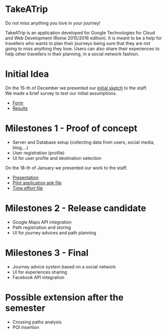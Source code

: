 # TakeATrip
Do not miss anything you love in your journey!

TakeATrip is an application developed for Google Technologies for Cloud and Web Development (Rome 2015/2016 edition). 
It is meant to be a help for travellers who wants to plan their journeys being sure that they are not going to miss anything they love. Users can also share their experiences to help other travellers in their planning, in a social network fashion.

# Initial Idea
On the 15-th of December we presented our [initial sketch](https://drive.google.com/file/d/0B4uEjaaHKUzgeWdneS1fOWw4SVk/view?usp=sharing) to the staff.  
We made a brief survey to test our initial assumptions.
* [Form](http://goo.gl/forms/hjVDd3tLq2)
* [Results](https://docs.google.com/forms/d/1n9uKqaEmyjwLud_UkX-K7g0x_Mleak6ntySzlvlE-xI/viewanalytics)

# Milestones 1 - Proof of concept
* Server and Database setup (collecting data from users, social media, blog,...)
* User registration (profile)
* UI for user profile and destination selection

On the 18-th of January we presented our work to the staff.
* [Presentation]()
* [Pilot application apk file](https://drive.google.com/a/studenti.uniroma1.it/file/d/0B0FHkIijDk2ha1pvZ1o4VGItanc/view?usp=sharing)
* [Time effort file](https://docs.google.com/a/studenti.uniroma1.it/spreadsheets/d/1tKu6xwchNxW2zoH1tnrCPVRw9B3wqaj5OwztRczQbiw/edit?usp=sharing)

# Milestones 2 - Release candidate
* Google Maps API integration
* Path registration and storing
* UI for journey advices and path planning

# Milestones 3 - Final
* Journey advice system based on a social network
* UI for experiences sharing
* Facebook API integration

# Possible extension after the semester
* Crossing paths analysis
* POI insertion
